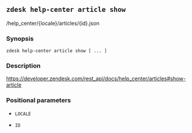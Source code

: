 ## `zdesk help-center article show`

/help_center/{locale}/articles/{id}.json

### Synopsis

    zdesk help-center article show [ ... ]

### Description

https://developer.zendesk.com/rest_api/docs/help_center/articles#show-article

### Positional parameters

* `LOCALE`

* `ID`

